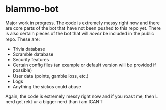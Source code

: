 # blammo-bot

Major work in progress. The code is extremely messy right now and there are core parts of the bot that have not been pushed to this repo yet. There is also certain pieces of the bot that will *never* be included in the public repo. These are: 
- Trivia database
- Scramble database
- Security features
- Certain config files (an example or default version will be provided if possible)
- User data (points, gamble loss, etc.)
- Logs
- Anything the sickos could abuse

Again, the code is extremely messy right now and if you roast me, then L nerd get rekt ur a bigger nerd than i am ICANT

